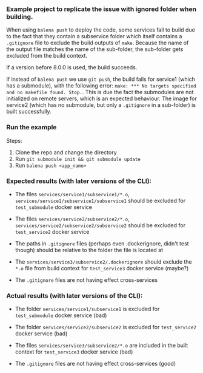 ### Example project to replicate the issue with ignored folder when building.

When using `balena push` to deploy the code, some services fail to build due to the fact
that they contain a subservice folder which itself contains a `.gitignore` file to exclude the build outputs of `make`.
Because the name of the output file matches the name of the sub-folder, the sub-folder gets excluded from the build context.

If a version before 8.0.0 is used, the build succeeds.


If instead of `balena push` we use `git push`, the build fails for service1 (which has a submodule),
with the following error: `make: *** No targets specified and no makefile found. Stop.`. This is due the
fact the submodules are not initialized on remote servers, which is an expected behaviour.
The image for service2 (which has no submodule, but only a `.gitignore` in a sub-folder) is built successfully.


### Run the example

Steps:
  1. Clone the repo and change the directory
  2. Run `git submodule init && git submodule update`
  3. Run `balena push <app_name>`


### Expected results (with later versions of the CLI):
  - The files `services/service1/subservice1/*.o`, `services/service1/subservice1/subservice1` should be excluded
    for `test_submodule` docker service
  - The files `services/service2/subservice2/*.o`, `services/service2/subservice2/subservice2` should be excluded
    for `test_service2` docker service
  - The paths in `.gitignore` files (perhaps even .dockerignore, didn't test though) should be relative to the
    folder the file is located at
  - The `services/service3/subservice2/.dockerignore` should exclude the `*.o` file from build context
    for `test_service3` docker service (maybe?)

  - The `.gitignore` files are not having effect cross-services


### Actual results (with later versions of the CLI):
  - The folder `services/service1/subservice1` is excluded for `test_submodule` docker service (bad)
  - The folder `services/service2/subservice2` is excluded for `test_service2` docker service (bad)
  - The files `services/service3/subservice2/*.o` are included in the built context for `test_service3`
    docker service (bad)

  - The `.gitignore` files are not having effect cross-services (good)
